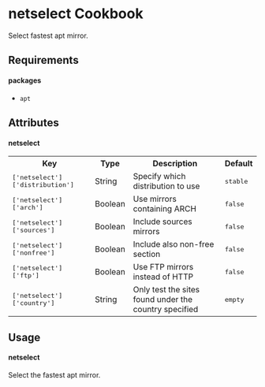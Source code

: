 netselect Cookbook
==================

Select fastest apt mirror.

Requirements
------------

#### packages
- `apt`

Attributes
----------

#### netselect
<table>
  <tr>
    <th>Key</th>
    <th>Type</th>
    <th>Description</th>
    <th>Default</th>
  </tr>
  <tr>
    <td><tt>['netselect']['distribution']</tt></td>
    <td>String</td>
    <td>Specify which distribution to use</td>
    <td><tt>stable</tt></td>
  </tr>
  <tr>
    <td><tt>['netselect']['arch']</tt></td>
    <td>Boolean</td>
    <td>Use mirrors containing ARCH</td>
    <td><tt>false</tt></td>
  </tr>
  <tr>
    <td><tt>['netselect']['sources']</tt></td>
    <td>Boolean</td>
    <td>Include sources mirrors</td>
    <td><tt>false</tt></td>
  </tr>
  <tr>
    <td><tt>['netselect']['nonfree']</tt></td>
    <td>Boolean</td>
    <td>Include also non-free section</td>
    <td><tt>false</tt></td>
  </tr>
  <tr>
    <td><tt>['netselect']['ftp']</tt></td>
    <td>Boolean</td>
    <td>Use FTP mirrors instead of HTTP</td>
    <td><tt>false</tt></td>
  </tr>
  <tr>
    <td><tt>['netselect']['country']</tt></td>
    <td>String</td>
    <td>Only test the sites found under the country specified</td>
    <td><tt>empty</tt></td>
  </tr>
</table>

Usage
-----
#### netselect

Select the fastest apt mirror.
